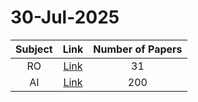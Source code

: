 # 30-Jul-2025

| Subject | Link | Number of Papers |
|:-----:|:----:|:----------------:|
| RO | [Link](https://github.com/KJaebye/EmbodiedAI-Robotics-arXiv-Daily-Reporter/tree/main/30-Jul-2025/RO) | 31 |
| AI | [Link](https://github.com/KJaebye/EmbodiedAI-Robotics-arXiv-Daily-Reporter/tree/main/30-Jul-2025/AI) | 200 |
